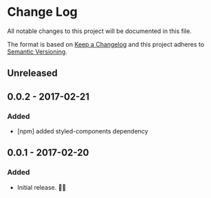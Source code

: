 # Change Log
All notable changes to this project will be documented in this file.

The format is based on [Keep a Changelog](http://keepachangelog.com/)
and this project adheres to [Semantic Versioning](http://semver.org/).

## Unreleased

## 0.0.2 - 2017-02-21
### Added
- [npm] added styled-components dependency

## 0.0.1 - 2017-02-20
### Added
- Initial release. 👾👾
